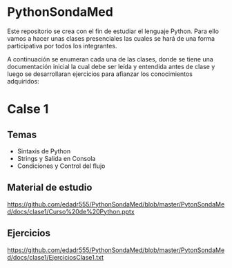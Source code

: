 # PythonSondaMed

Este repositorio se crea con el fin de estudiar el lenguaje Python. Para ello vamos a hacer unas clases presenciales las cuales se hará de una forma participativa por todos los integrantes.

A continuación se enumeran cada una de las clases, donde se tiene una documentación inicial la cual debe ser leída y entendida antes de clase y luego se desarrollaran ejercicios para afianzar los conocimientos adquiridos:


Calse 1
========
Temas
-----
+ Sintaxis de Python
+ Strings y Salida en Consola
+ Condiciones y Control del flujo

Material de estudio
------------------
https://github.com/edadr555/PythonSondaMed/blob/master/PytonSondaMed/docs/clase1/Curso%20de%20Python.pptx

Ejercicios
----------

https://github.com/edadr555/PythonSondaMed/blob/master/PytonSondaMed/docs/clase1/EjerciciosClase1.txt
